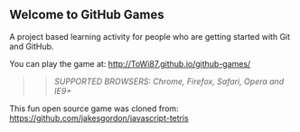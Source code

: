 ## Welcome to GitHub Games

A project based learning activity for people who are getting started with Git and GitHub.

You can play the game at: http://ToWi87.github.io/github-games/

>> _*SUPPORTED BROWSERS*: Chrome, Firefox, Safari, Opera and IE9+_

This fun open source game was cloned from: https://github.com/jakesgordon/javascript-tetris
